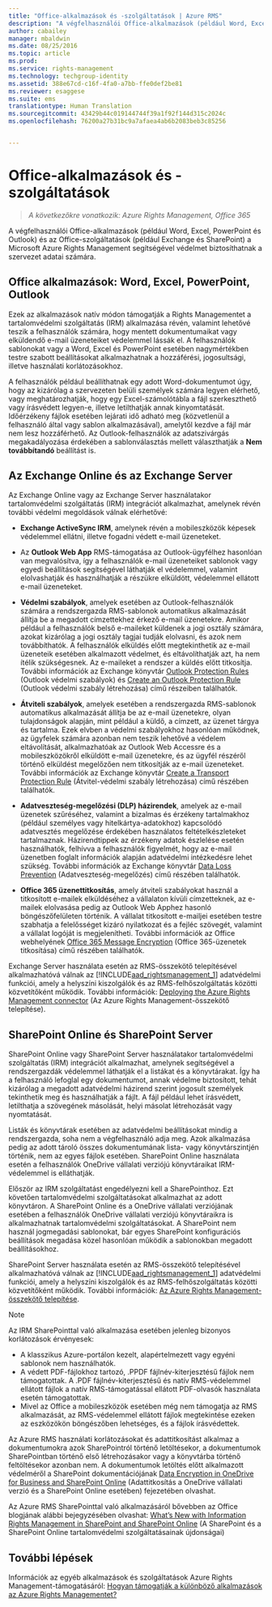 ```yaml
---
title: "Office-alkalmazások és -szolgáltatások | Azure RMS"
description: "A végfelhasználói Office-alkalmazások (például Word, Excel, PowerPoint és Outlook) és az Office-szolgáltatások (például Exchange és SharePoint) a Microsoft Azure Rights Management segítségével védelmet biztosíthatnak a szervezet adatai számára."
author: cabailey
manager: mbaldwin
ms.date: 08/25/2016
ms.topic: article
ms.prod: 
ms.service: rights-management
ms.technology: techgroup-identity
ms.assetid: 388e67cd-c16f-4fa0-a7bb-ffe0def2be81
ms.reviewer: esaggese
ms.suite: ems
translationtype: Human Translation
ms.sourcegitcommit: 43429b44c019144744f39a1f92f144d315c2024c
ms.openlocfilehash: 76200a27b31bc9a7afaea4ab6b2083beb3c85256


---
```



# Office-alkalmazások és -szolgáltatások

>*A következőkre vonatkozik: Azure Rights Management, Office 365*

A végfelhasználói Office-alkalmazások (például Word, Excel, PowerPoint és Outlook) és az Office-szolgáltatások (például Exchange és SharePoint) a Microsoft Azure Rights Management segítségével védelmet biztosíthatnak a szervezet adatai számára.

## Office alkalmazások: Word, Excel, PowerPoint, Outlook
Ezek az alkalmazások natív módon támogatják a Rights Managementet a tartalomvédelmi szolgáltatás (IRM) alkalmazása révén, valamint lehetővé teszik a felhasználók számára, hogy mentett dokumentumaikat vagy elküldendő e-mail üzeneteiket védelemmel lássák el. A felhasználók sablonokat vagy a Word, Excel és PowerPoint esetében nagymértékben testre szabott beállításokat alkalmazhatnak a hozzáférési, jogosultsági, illetve használati korlátozásokhoz. 

A felhasználók például beállíthatnak egy adott Word-dokumentumot úgy, hogy az kizárólag a szervezeten belüli személyek számára legyen elérhető, vagy meghatározhatják, hogy egy Excel-számolótábla a fájl szerkeszthető vagy írásvédett legyen-e, illetve letilthatják annak kinyomtatását. Időérzékeny fájlok esetében lejárati idő adható meg (közvetlenül a felhasználó által vagy sablon alkalmazásával), amelytől kezdve a fájl már nem lesz hozzáférhető. Az Outlook-felhasználók az adatszivárgás megakadályozása érdekében a sablonválasztás mellett választhatják a **Nem továbbítandó** beállítást is.

## Az Exchange Online és az Exchange Server
Az Exchange Online vagy az Exchange Server használatakor tartalomvédelmi szolgáltatás (IRM) integrációt alkalmazhat, amelynek révén további védelmi megoldások válnak elérhetővé:

-   **Exchange ActiveSync IRM**, amelynek révén a mobileszközök képesek védelemmel ellátni, illetve fogadni védett e-mail üzeneteket.

-   Az **Outlook Web App** RMS-támogatása az Outlook-ügyfélhez hasonlóan van megvalósítva, így a felhasználók e-mail üzeneteiket sablonok vagy egyedi beállítások segítségével láthatják el védelemmel, valamint elolvashatják és használhatják a részükre elküldött, védelemmel ellátott e-mail üzeneteket.

-   **Védelmi szabályok**, amelyek esetében az Outlook-felhasználók számára a rendszergazda RMS-sablonok automatikus alkalmazását állítja be a megadott címzettekhez érkező e-mail üzenetekre. Amikor például a felhasználók belső e-maileket küldenek a jogi osztály számára, azokat kizárólag a jogi osztály tagjai tudják elolvasni, és azok nem továbbíthatók. A felhasználók elküldés előtt megtekinthetik az e-mail üzeneteik esetében alkalmazott védelmet, és eltávolíthatják azt, ha nem ítélik szükségesnek. Az e-maileket a rendszer a küldés előtt titkosítja. További információk az Exchange könyvtár [Outlook Protection Rules](https://technet.microsoft.com/library/dd638178%28v=exchg.150%29.aspx) (Outlook védelmi szabályok) és [Create an Outlook Protection Rule](https://technet.microsoft.com/library/dd638196%28v=exchg.150%29.aspx) (Outlook védelmi szabály létrehozása) című részeiben találhatók.

-   **Átviteli szabályok**, amelyek esetében a rendszergazda RMS-sablonok automatikus alkalmazását állítja be az e-mail üzenetekre, olyan tulajdonságok alapján, mint például a küldő, a címzett, az üzenet tárgya és tartalma. Ezek elvben a védelmi szabályokhoz hasonlóan működnek, az ügyfelek számára azonban nem teszik lehetővé a védelem eltávolítását, alkalmazhatóak az Outlook Web Accessre és a mobileszközökről elküldött e-mail üzenetekre, és az ügyfél részéről történő elküldést megelőzően nem titkosítják az e-mail üzeneteket. További információk az Exchange könyvtár [Create a Transport Protection Rule](https://technet.microsoft.com/library/dd302432.aspx) (Átvitel-védelmi szabály létrehozása) című részében találhatók.

-   **Adatveszteség-megelőzési (DLP) házirendek**, amelyek az e-mail üzenetek szűréséhez, valamint a bizalmas és érzékeny tartalmakhoz (például személyes vagy hitelkártya-adatokhoz) kapcsolódó adatvesztés megelőzése érdekében használatos feltételkészleteket tartalmaznak. Házirendtippek az érzékeny adatok észlelése esetén használhatók, felhívva a felhasználók figyelmét, hogy az e-mail üzenetben foglalt információk alapján adatvédelmi intézkedésre lehet szükség. További információk az Exchange könyvtár [Data Loss Prevention](https://technet.microsoft.com/library/jj150527%28v=exchg.150%29.aspx) (Adatveszteség-megelőzés) című részében találhatók.

-   **Office 365 üzenettitkosítás**, amely átviteli szabályokat használ a titkosított e-mailek elküldéséhez a vállalaton kívüli címzetteknek, az e-mailek elolvasása pedig az Outlook Web Apphez hasonló böngészőfelületen történik. A vállalat titkosított e-mailjei esetében testre szabhatja a felelősséget kizáró nyilatkozat és a fejléc szövegét, valamint a vállalat logóját is megjelenítheti. További információk az Office webhelyének [Office 365 Message Encryption](https://office.microsoft.com/o365-message-encryption-FX104179182.aspx) (Office 365-üzenetek titkosítása) című részében találhatók.

Exchange Server használata esetén az RMS-összekötő telepítésével alkalmazhatóvá válnak az [!INCLUDE[aad_rightsmanagement_1](../includes/aad_rightsmanagement_1_md.md)] adatvédelmi funkciói, amely a helyszíni kiszolgálók és az RMS-felhőszolgáltatás közötti közvetítőként működik. További információk: [Deploying the Azure Rights Management connector](../deploy-use/deploy-rms-connector.md) (Az Azure Rights Management-összekötő telepítése).

## SharePoint Online és SharePoint Server
SharePoint Online vagy SharePoint Server használatakor tartalomvédelmi szolgáltatás (IRM) integrációt alkalmazhat, amelynek segítségével a rendszergazdák védelemmel láthatják el a listákat és a könyvtárakat. Így ha a felhasználó lefoglal egy dokumentumot, annak védelme biztosított, tehát kizárólag a megadott adatvédelmi házirend szerint jogosult személyek tekinthetik meg és használhatják a fájlt. A fájl például lehet írásvédett, letilthatja a szövegének másolását, helyi másolat létrehozását vagy nyomtatását.

Listák és könyvtárak esetében az adatvédelmi beállításokat mindig a rendszergazda, soha nem a végfelhasználó adja meg. Azok alkalmazása pedig az adott tároló összes dokumentumának lista- vagy könyvtárszintjén történik, nem az egyes fájlok esetében.  SharePoint Online használata esetén a felhasználók OneDrive vállalati verziójú könyvtáraikat IRM-védelemmel is elláthatják.

Először az IRM szolgáltatást engedélyezni kell a SharePointhoz. Ezt követően tartalomvédelmi szolgáltatásokat alkalmazhat az adott könyvtáron. A SharePoint Online és a OneDrive vállalati verziójának esetében a felhasználók OneDrive vállalati verziójú könyvtáraikra is alkalmazhatnak tartalomvédelmi szolgáltatásokat. A SharePoint nem használ jogmegadási sablonokat, bár egyes SharePoint konfigurációs beállítások megadása közel hasonlóan működik a sablonokban megadott beállításokhoz.

SharePoint Server használata esetén az RMS-összekötő telepítésével alkalmazhatóvá válnak az [!INCLUDE[aad_rightsmanagement_1](../includes/aad_rightsmanagement_1_md.md)] adatvédelmi funkciói, amely a helyszíni kiszolgálók és az RMS-felhőszolgáltatás közötti közvetítőként működik. További információk: [Az Azure Rights Management-összekötő telepítése](../deploy-use/deploy-rms-connector.md).

> [!NOTE]
> Az IRM SharePointtal való alkalmazása esetében jelenleg bizonyos korlátozások érvényesek:
> 
> -   A klasszikus Azure-portálon kezelt, alapértelmezett vagy egyéni sablonok nem használhatók.
> -   A védett PDF-fájlokhoz tartozó, .PPDF fájlnév-kiterjesztésű fájlok nem támogatottak. A .PDF fájlnév-kiterjesztésű és natív RMS-védelemmel ellátott fájlok a natív RMS-támogatással ellátott PDF-olvasók használata esetén támogatottak.
> -   Mivel az Office a mobileszközök esetében még nem támogatja az RMS alkalmazását, az RMS-védelemmel ellátott fájlok megtekintése ezeken az eszközökön böngészőben lehetséges, és a fájlok írásvédettek.

Az Azure RMS használati korlátozásokat és adattitkosítást alkalmaz a dokumentumokra azok SharePointról történő letöltésekor, a dokumentumok SharePointban történő első létrehozásakor vagy a könyvtárba történő feltöltésekor azonban nem. A dokumentumok letöltés előtt alkalmazott védelméről a SharePoint dokumentációjának [Data Encryption in OneDrive for Business and SharePoint Online](https://technet.microsoft.com/library/dn905447.aspx) (Adattitkosítás a OneDrive vállalati verzió és a SharePoint Online esetében) fejezetében olvashat.

Az Azure RMS SharePointtal való alkalmazásáról bővebben az Office blogjának alábbi bejegyzésében olvashat: [What’s New with Information Rights Management in SharePoint and SharePoint Online](http://blogs.office.com/2012/11/09/whats-new-with-information-rights-management-in-sharepoint-and-sharepoint-online/) (A SharePoint és a SharePoint Online tartalomvédelmi szolgáltatásainak újdonságai)

## További lépések

Információk az egyéb alkalmazások és szolgáltatások Azure Rights Management-támogatásáról: [Hogyan támogatják a különböző alkalmazások az Azure Rights Managementet?](applications-support.md)


<!--HONumber=Aug16_HO4-->


